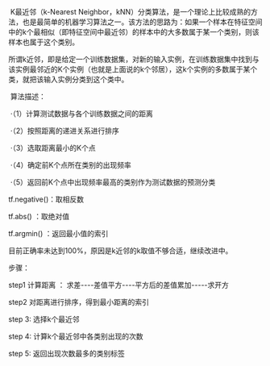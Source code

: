 ​	K最近邻（k-Nearest Neighbor，kNN）分类算法，是一个理论上比较成熟的方法，也是最简单的机器学习算法之一。该方法的思路为：如果一个样本在特征空间中的k个最相似（即特征空间中最近邻）的样本中的大多数属于某一个类别，则该样本也属于这个类别。	

​	所谓k近邻，即是给定一个训练数据集，对新的输入实例，在训练数据集中找到与该实例最邻近的K个实例（也就是上面说的k个邻居），这k个实例的多数属于某个类，就把该输入实例分类到这个类中。 

​	算法描述：

​	·（1）计算测试数据与各个训练数据之间的距离

​	·（2）按照距离的递进关系进行排序

​	·（3）选取距离最小的K个点

​	·（4）确定前K个点所在类别的出现频率

​	·（5）返回前K个点中出现频率最高的类别作为测试数据的预测分类

tf.negative()：取相反数

tf.abs()         ：取绝对值

tf.argmin()   ：返回最小值的索引

目前正确率未达到100%，原因是k近邻的k取值不够合适，继续改进中。

步骤：

step1 计算距离 ： 求差----差值平方----平方后的差值累加-----求开方

step2 对距离进行排序，得到最小距离的索引

step 3: 选择k个最近邻

step 4: 计算k个最近邻中各类别出现的次数

step 5: 返回出现次数最多的类别标签